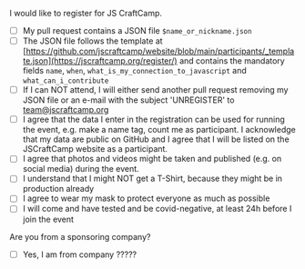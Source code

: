 I would like to register for JS CraftCamp.    
- [ ] My pull request contains a JSON file `$name_or_nickname.json`    
- [ ] The JSON file follows the template at [https://github.com/jscraftcamp/website/blob/main/participants/_template.json](https://jscraftcamp.org/register/) and contains the mandatory fields `name`, `when`, `what_is_my_connection_to_javascript` and `what_can_i_contribute`    
- [ ] If I can NOT attend, I will either send another pull request removing my JSON file or an e-mail with the subject 'UNREGISTER' to team@jscraftcamp.org
- [ ] I agree that the data I enter in the registration can be used for running the event, e.g. make a name tag, count me as participant. I acknowledge that my data are public on GitHub and I agree that I will be listed on the JSCraftCamp website as a participant.
- [ ] I agree that photos and videos might be taken and published (e.g. on social media) during the event.
- [ ] I understand that I might NOT get a T-Shirt, because they might be in production already
- [ ] I agree to wear my mask to protect everyone as much as possible
- [ ] I will come and have tested and be covid-negative, at least 24h before I join the event

Are you from a sponsoring company?
- [ ] Yes, I am from company ?????
